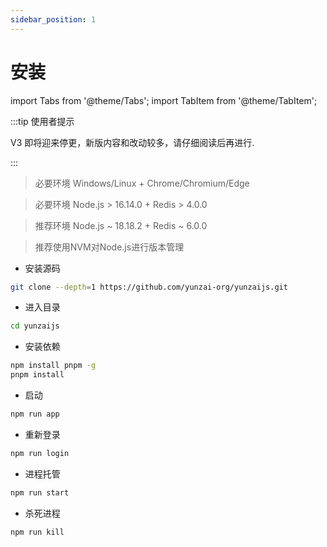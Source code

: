 ```yaml
---
sidebar_position: 1
---
```


# 安装

import Tabs from '@theme/Tabs';
import TabItem from '@theme/TabItem';

:::tip 使用者提示

V3 即将迎来停更，新版内容和改动较多，请仔细阅读后再进行.

:::

> 必要环境 Windows/Linux + Chrome/Chromium/Edge

> 必要环境 Node.js > 16.14.0 + Redis > 4.0.0

> 推荐环境 Node.js ~ 18.18.2 + Redis ~ 6.0.0

> 推荐使用NVM对Node.js进行版本管理

- 安装源码

```sh
git clone --depth=1 https://github.com/yunzai-org/yunzaijs.git
```

- 进入目录

```sh
cd yunzaijs
```

- 安装依赖

```sh
npm install pnpm -g
pnpm install
```

- 启动

```sh
npm run app
```

- 重新登录

```sh
npm run login
```

- 进程托管

```sh
npm run start
```

- 杀死进程

```sh
npm run kill
```